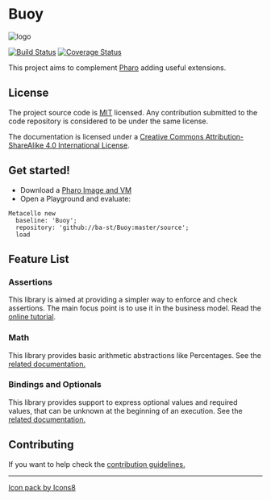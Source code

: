 # Buoy

![logo](https://maxcdn.icons8.com/Color/PNG/48/Transport/buoy-48.png)

[![Build Status](https://travis-ci.org/ba-st/Buoy.svg?branch=master)](https://travis-ci.org/ba-st/Buoy)
[![Coverage Status](https://coveralls.io/repos/github/ba-st/Buoy/badge.svg?branch=master)](https://coveralls.io/github/ba-st/Buoy?branch=master)

This project aims to complement [Pharo](www.pharo.org) adding useful extensions.

## License
The project source code is [MIT](LICENSE) licensed. Any contribution submitted to the code repository is considered to be under the same license.

The documentation is licensed under a [Creative Commons Attribution-ShareAlike 4.0 International License](http://creativecommons.org/licenses/by-sa/4.0/).

## Get started!

- Download a [Pharo Image and VM](http://get.pharo.org)
- Open a Playground and evaluate:

```smalltalk
Metacello new
  baseline: 'Buoy';
  repository: 'github://ba-st/Buoy:master/source';
  load
```

## Feature List

### Assertions

This library is aimed at providing a simpler way to enforce and check assertions. The main focus point is to use it in the business model. Read the [online tutorial](docs/Assertions.md).

### Math

This library provides basic arithmetic abstractions like Percentages. See the [related documentation.](docs/Math.md)

### Bindings and Optionals

This library provides support to express optional values and required values, that can be unknown at the beginning of an execution. See the [related documentation.](docs/BindingsAndOptionals.md)

## Contributing

If you want to help check the [contribution guidelines.](CONTRIBUTING.md)

---
[Icon pack by Icons8](https://icons8.com)
